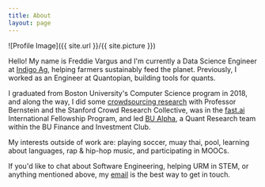 ```yaml
---
title: About
layout: page
---
```

![Profile Image]({{ site.url }}/{{ site.picture }})

<p>
Hello! My name is Freddie Vargus and I'm currently a Data Science Engineer at <a href="https://www.indigoag.com/">Indigo Ag</a>, helping farmers sustainably feed the planet. Previously, I worked as an Engineer at <a ref="https://www.quantopian.com/">Quantopian</a>, building tools for quants.
</p>

<p>
I graduated from Boston University's Computer Science program in 2018, and along the way, I did some <a href="http://hci.stanford.edu/publications/2017/crowdguilds/guilds.pdf">crowdsourcing research</a> with Professor Bernstein and the Stanford Crowd Research Collective, was in the  <a href="http://course.fast.ai/">fast.ai</a> International Fellowship Program, and led <a href="https://github.com/bualpha">BU Alpha</a>, a Quant Research team within the BU Finance and Investment Club.
</p>

<p>
My interests outside of work are: playing soccer, muay thai, pool, learning about languages, rap & hip-hop music, and participating in MOOCs.
</p>

<p>
If you'd like to chat about Software Engineering, helping URM in STEM, or anything mentioned above, my <a href="mailto:fjv41995@gmail.com">email</a> is the best way to get in touch.
</p>
